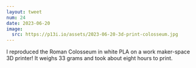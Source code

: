 ```yaml
---
layout: tweet
num: 24
date: 2023-06-20
image:
  src: https://p13i.io/assets/2023-06-20-3d-print-colosseum.jpg
---
```


I reproduced the Roman Colosseum in white PLA on a work maker-space 3D printer! It weighs 33 grams and took about eight hours to print.
